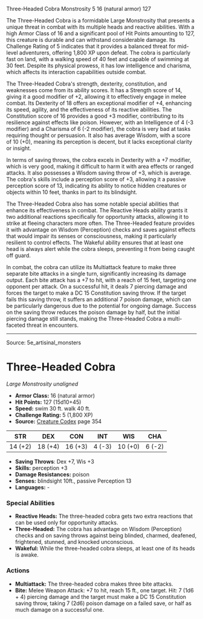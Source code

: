 <MonsterName/>Three-Headed Cobra</MonsterName>
<CreatureType/>Monstrosity</CreatureType>
<CR/>5</CR>
<AC/>16 (natural armor)</AC>
<HP/>127</HP>
<summary>The Three-Headed Cobra is a formidable Large Monstrosity that presents a unique threat in combat with its multiple heads and reactive abilities. With a high Armor Class of 16 and a significant pool of Hit Points amounting to 127, this creature is durable and can withstand considerable damage. Its Challenge Rating of 5 indicates that it provides a balanced threat for mid-level adventurers, offering 1,800 XP upon defeat. The cobra is particularly fast on land, with a walking speed of 40 feet and capable of swimming at 30 feet. Despite its physical prowess, it has low intelligence and charisma, which affects its interaction capabilities outside combat.</summary>

<detail>

The Three-Headed Cobra's strength, dexterity, constitution, and weaknesses come from its ability scores. It has a Strength score of 14, giving it a good modifier of +2, allowing it to effectively engage in melee combat. Its Dexterity of 18 offers an exceptional modifier of +4, enhancing its speed, agility, and the effectiveness of its reactive abilities. The Constitution score of 16 provides a good +3 modifier, contributing to its resilience against effects like poison. However, with an Intelligence of 4 (-3 modifier) and a Charisma of 6 (-2 modifier), the cobra is very bad at tasks requiring thought or persuasion. It also has average Wisdom, with a score of 10 (+0), meaning its perception is decent, but it lacks exceptional clarity or insight.

In terms of saving throws, the cobra excels in Dexterity with a +7 modifier, which is very good, making it difficult to harm it with area effects or ranged attacks. It also possesses a Wisdom saving throw of +3, which is average. The cobra's skills include a perception score of +3, allowing it a passive perception score of 13, indicating its ability to notice hidden creatures or objects within 10 feet, thanks in part to its blindsight.

The Three-Headed Cobra also has some notable special abilities that enhance its effectiveness in combat. The Reactive Heads ability grants it two additional reactions specifically for opportunity attacks, allowing it to strike at fleeing characters more often. The Three-Headed feature provides it with advantage on Wisdom (Perception) checks and saves against effects that would impair its senses or consciousness, making it particularly resilient to control effects. The Wakeful ability ensures that at least one head is always alert while the cobra sleeps, preventing it from being caught off guard.

In combat, the cobra can utilize its Multiattack feature to make three separate bite attacks in a single turn, significantly increasing its damage output. Each bite attack has a +7 to hit, with a reach of 15 feet, targeting one opponent per attack. On a successful hit, it deals 7 piercing damage and forces the target to make a DC 15 Constitution saving throw. If the target fails this saving throw, it suffers an additional 7 poison damage, which can be particularly dangerous due to the potential for ongoing damage. Success on the saving throw reduces the poison damage by half, but the initial piercing damage still stands, making the Three-Headed Cobra a multi-faceted threat in encounters.</detail>



---

Source: 5e_artisinal_monsters

# Three-Headed Cobra

*Large* *Monstrosity* *unaligned*

- **Armor Class:** 16 (natural armor)
- **Hit Points:** 127 (15d10+45)
- **Speed:** swim 30 ft. walk 40 ft.
- **Challenge Rating:** 5 (1,800 XP)
- **Source:** [Creature Codex](https://koboldpress.com/kpstore/product/creature-codex-for-5th-edition-dnd) page 354

| STR | DEX | CON | INT | WIS | CHA |
| --- | --- | --- | --- | --- | --- |
| 14 (+2) | 18 (+4) | 16 (+3) | 4 (-3) | 10 (+0) | 6 (-2) |

- **Saving Throws**: Dex +7, Wis +3
- **Skills:** perception +3
- **Damage Resistances:** poison
- **Senses:** blindsight 10ft., passive Perception 13
- **Languages:** -

### Special Abilities

- **Reactive Heads:** The three-headed cobra gets two extra reactions that can be used only for opportunity attacks.
- **Three-Headed:** The cobra has advantage on Wisdom (Perception) checks and on saving throws against being blinded, charmed, deafened, frightened, stunned, and knocked unconscious.
- **Wakeful:** While the three-headed cobra sleeps, at least one of its heads is awake.

### Actions

- **Multiattack:** The three-headed cobra makes three bite attacks.
- **Bite:** Melee Weapon Attack: +7 to hit, reach 15 ft., one target. Hit: 7 (1d6 + 4) piercing damage and the target must make a DC 15 Constitution saving throw, taking 7 (2d6) poison damage on a failed save, or half as much damage on a successful one.




